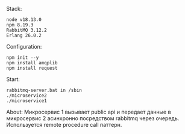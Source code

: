 Stack:

    node v18.13.0
    npm 8.19.3
    RabbitMQ 3.12.2
    Erlang 26.0.2

Configuration: 

    npm init --y
    npm install amqplib
    npm install request

Start:

    rabbitmq-server.bat in /sbin
    ./microservice2
    ./microservice1

About:
    Микросервис 1 вызывает public api и передает данные в микросервис 2 асинхронно посредством rabbitmq через очередь. Используется remote procedure call паттерн.
